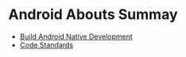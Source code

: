 # Android Abouts Summay

- [Build Android Native Development](https://github.com/YingVickyCao/AndroidAboutDemos/blob/master/doc/Build_Android_Native_Development.md)
- [Code Standards](https://github.com/YingVickyCao/AndroidAboutDemos/blob/master/doc/code_standards/Code_Standards.md)